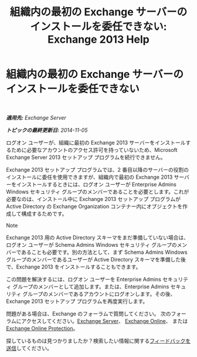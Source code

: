 ﻿---
title: '組織内の最初の Exchange サーバーのインストールを委任できない: Exchange 2013 Help'
TOCTitle: 組織内の最初の Exchange サーバーのインストールを委任できない
ms:assetid: 0f4c5b2f-85ae-4160-9a53-f4b890d8ccdb
ms:mtpsurl: https://technet.microsoft.com/ja-jp/library/ms.exch.setupreadiness.delegatedfrontendtransportfirstinstall(v=EXCHG.150)
ms:contentKeyID: 48269175
ms.date: 04/24/2018
mtps_version: v=EXCHG.150
ms.translationtype: HT
---

# 組織内の最初の Exchange サーバーのインストールを委任できない

 

_**適用先:** Exchange Server_

_**トピックの最終更新日:** 2014-11-05_

ログオン ユーザーが、組織に最初の Exchange 2013 サーバーをインストールするために必要なアカウントのアクセス許可を持っていないため、Microsoft Exchange Server 2013 セットアップ プログラムを続行できません。

Exchange 2013 セットアップ プログラムでは、2 番目以降のサーバーの役割のインストールに委任を使用できますが、組織内で最初の Exchange 2013 サーバーをインストールするときには、ログオン ユーザーが Enterprise Admins Windows セキュリティ グループのメンバーであることを必要とします。これが必要なのは、インストール中に Exchange 2013 セットアップ プログラムが Active Directory の Exchange Organization コンテナー内にオブジェクトを作成して構成するためです。


> [!NOTE]
> Exchange 2013 用の Active Directory スキーマをまだ準備していない場合は、ログオン ユーザーが Schema Admins Windows セキュリティ グループのメンバーであることも必要です。別の方法として、まず Schema Admins Windows グループのメンバーであるユーザーが Active Directory スキーマを準備した後で、Exchange 2013 をインストールすることもできます。



この問題を解決するには、ログオン ユーザーを Enterprise Admins セキュリティ グループのメンバーとして追加します。または、Enterprise Admins セキュリティ グループのメンバーであるアカウントにログオンします。その後、Exchange 2013 セットアップ プログラムを再度実行します。

問題がある場合は、Exchange のフォーラムで質問してください。 次のフォーラムにアクセスしてください。[Exchange Server](https://go.microsoft.com/fwlink/p/?linkid=60612)、 [Exchange Online](https://go.microsoft.com/fwlink/p/?linkid=267542)、 または [Exchange Online Protection](https://go.microsoft.com/fwlink/p/?linkid=285351)。

探しているものは見つかりましたか？検索したい情報に関する[フィードバックを送信](mailto:exsetuphelpfeedback@microsoft.com?subject=exchange%202013%20setup%20help%20feedback)してください。

